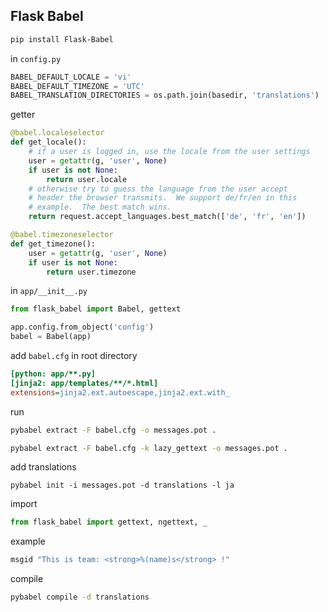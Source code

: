 ## Flask Babel

```sh
pip install Flask-Babel
```

in `config.py`

```python
BABEL_DEFAULT_LOCALE = 'vi'
BABEL_DEFAULT_TIMEZONE = 'UTC'
BABEL_TRANSLATION_DIRECTORIES = os.path.join(basedir, 'translations')
```

getter

```python
@babel.localeselector
def get_locale():
    # if a user is logged in, use the locale from the user settings
    user = getattr(g, 'user', None)
    if user is not None:
        return user.locale
    # otherwise try to guess the language from the user accept
    # header the browser transmits.  We support de/fr/en in this
    # example.  The best match wins.
    return request.accept_languages.best_match(['de', 'fr', 'en'])

@babel.timezoneselector
def get_timezone():
    user = getattr(g, 'user', None)
    if user is not None:
        return user.timezone
```

in `app/__init__.py`

```python
from flask_babel import Babel, gettext

app.config.from_object('config')
babel = Babel(app)
```

add `babel.cfg` in root directory

```cfg
[python: app/**.py]
[jinja2: app/templates/**/*.html]
extensions=jinja2.ext.autoescape,jinja2.ext.with_
```

run

```sh
pybabel extract -F babel.cfg -o messages.pot .

pybabel extract -F babel.cfg -k lazy_gettext -o messages.pot .
```

add translations

```
pybabel init -i messages.pot -d translations -l ja
```

import

```python
from flask_babel import gettext, ngettext, _
```

example

```python
msgid "This is team: <strong>%(name)s</strong> !"
```

compile

```sh
pybabel compile -d translations
```
